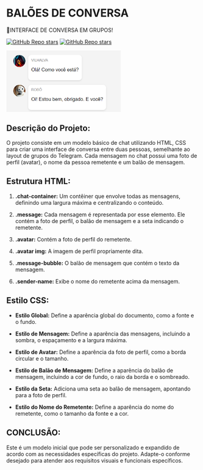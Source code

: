 # BALÕES DE CONVERSA
💬INTERFACE DE CONVERSA EM GRUPOS!

[![GitHub Repo stars](https://img.shields.io/badge/VILHALVA-GITHUB-03A9F4?logo=github)](https://github.com/VILHALVA)
[![GitHub Repo stars](https://img.shields.io/badge/MEUS-CURSOS-03A9F4?logo=github)](https://github.com/VILHALVA?tab=repositories&q=CURSO&type=public&language=&sort=) <br>

<img src="FOTO.png" align="center" width="300"> <br>

## Descrição do Projeto:
O projeto consiste em um modelo básico de chat utilizando HTML, CSS para criar uma interface de conversa entre duas pessoas, semelhante ao layout de grupos do Telegram. Cada mensagem no chat possui uma foto de perfil (avatar), o nome da pessoa remetente e um balão de mensagem.

## Estrutura HTML:
1. **.chat-container:** Um contêiner que envolve todas as mensagens, definindo uma largura máxima e centralizando o conteúdo.

2. **.message:** Cada mensagem é representada por esse elemento. Ele contém a foto de perfil, o balão de mensagem e a seta indicando o remetente.

3. **.avatar:** Contém a foto de perfil do remetente.

4. **.avatar img:** A imagem de perfil propriamente dita.

5. **.message-bubble:** O balão de mensagem que contém o texto da mensagem.

6. **.sender-name:** Exibe o nome do remetente acima da mensagem.

## Estilo CSS:
- **Estilo Global:** Define a aparência global do documento, como a fonte e o fundo.

- **Estilo de Mensagem:** Define a aparência das mensagens, incluindo a sombra, o espaçamento e a largura máxima.

- **Estilo de Avatar:** Define a aparência da foto de perfil, como a borda circular e o tamanho.

- **Estilo de Balão de Mensagem:** Define a aparência do balão de mensagem, incluindo a cor de fundo, o raio da borda e o sombreado.

- **Estilo da Seta:** Adiciona uma seta ao balão de mensagem, apontando para a foto de perfil.

- **Estilo do Nome do Remetente:** Define a aparência do nome do remetente, como o tamanho da fonte e a cor.

## CONCLUSÃO:
Este é um modelo inicial que pode ser personalizado e expandido de acordo com as necessidades específicas do projeto. Adapte-o conforme desejado para atender aos requisitos visuais e funcionais específicos.
